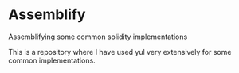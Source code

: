 # Assemblify
Assemblifying some common solidity implementations

This is a repository where I have used yul very extensively for some common implementations.
